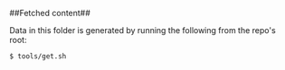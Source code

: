 ##Fetched content##

Data in this folder is generated by running the following from the repo's root:

`$ tools/get.sh`